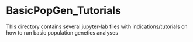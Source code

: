 # BasicPopGen_Tutorials

This directory contains several jupyter-lab files with indications/tutorials on how to run basic population genetics analyses
